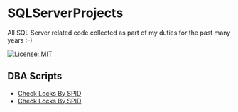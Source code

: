 # SQLServerProjects
All SQL Server related code collected as part of my duties for the past many years :-)

[![License: MIT](https://img.shields.io/badge/License-MIT-yellow.svg)](LICENSE "MIT License")

## DBA Scripts
* [Check Locks By SPID](DBA.Check_Locks_By_SPID.sql)
* [Check Locks By SPID](DBA.Check_Locks_By_Table.sql)